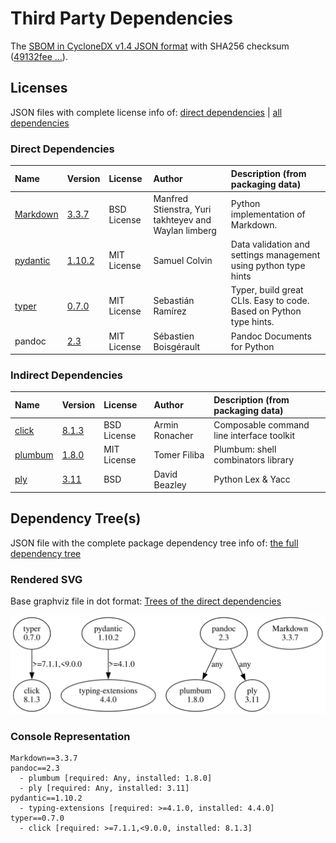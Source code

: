 # Third Party Dependencies

<!--[[[fill sbom_sha256()]]]-->
The [SBOM in CycloneDX v1.4 JSON format](https://github.com/sthagen/pilli/blob/default/sbom.json) with SHA256 checksum ([49132fee ...](https://raw.githubusercontent.com/sthagen/pilli/default/sbom.json.sha256 "sha256:49132feef377c9dacaa2dbfda7ad0b6a5326ff024e072df286ce4bd808cf4ffe")).
<!--[[[end]]] (checksum: 334359a0f1cbf564a35b78eedf2106dd)-->
## Licenses 

JSON files with complete license info of: [direct dependencies](direct-dependency-licenses.json) | [all dependencies](all-dependency-licenses.json)

### Direct Dependencies

<!--[[[fill direct_dependencies_table()]]]-->
| Name                                             | Version                                             | License     | Author                                               | Description (from packaging data)                                  |
|:-------------------------------------------------|:----------------------------------------------------|:------------|:-----------------------------------------------------|:-------------------------------------------------------------------|
| [Markdown](https://Python-Markdown.github.io/)   | [3.3.7](https://pypi.org/project/Markdown/3.3.7/)   | BSD License | Manfred Stienstra, Yuri takhteyev and Waylan limberg | Python implementation of Markdown.                                 |
| [pydantic](https://github.com/pydantic/pydantic) | [1.10.2](https://pypi.org/project/pydantic/1.10.2/) | MIT License | Samuel Colvin                                        | Data validation and settings management using python type hints    |
| [typer](https://github.com/tiangolo/typer)       | [0.7.0](https://pypi.org/project/typer/0.7.0/)      | MIT License | Sebastián Ramírez                                    | Typer, build great CLIs. Easy to code. Based on Python type hints. |
| pandoc                                           | [2.3](https://pypi.org/project/pandoc/2.3/)         | MIT License | Sébastien Boisgérault                                | Pandoc Documents for Python                                        |
<!--[[[end]]] (checksum: aa318397ee124d7af6ed3dfb4c5c4b62)-->

### Indirect Dependencies

<!--[[[fill indirect_dependencies_table()]]]-->
| Name                                          | Version                                          | License     | Author         | Description (from packaging data)         |
|:----------------------------------------------|:-------------------------------------------------|:------------|:---------------|:------------------------------------------|
| [click](https://palletsprojects.com/p/click/) | [8.1.3](https://pypi.org/project/click/8.1.3/)   | BSD License | Armin Ronacher | Composable command line interface toolkit |
| [plumbum](https://plumbum.readthedocs.io)     | [1.8.0](https://pypi.org/project/plumbum/1.8.0/) | MIT License | Tomer Filiba   | Plumbum: shell combinators library        |
| [ply](http://www.dabeaz.com/ply/)             | [3.11](https://pypi.org/project/ply/3.11/)       | BSD         | David Beazley  | Python Lex & Yacc                         |
<!--[[[end]]] (checksum: 424d88e9572e23b37da166259fe280b5)-->

## Dependency Tree(s)

JSON file with the complete package dependency tree info of: [the full dependency tree](package-dependency-tree.json)

### Rendered SVG

Base graphviz file in dot format: [Trees of the direct dependencies](package-dependency-tree.dot.txt)

<img src="./package-dependency-tree.svg" alt="Trees of the direct dependencies" title="Trees of the direct dependencies"/>

### Console Representation

<!--[[[fill dependency_tree_console_text()]]]-->
````console
Markdown==3.3.7
pandoc==2.3
  - plumbum [required: Any, installed: 1.8.0]
  - ply [required: Any, installed: 3.11]
pydantic==1.10.2
  - typing-extensions [required: >=4.1.0, installed: 4.4.0]
typer==0.7.0
  - click [required: >=7.1.1,<9.0.0, installed: 8.1.3]
````
<!--[[[end]]] (checksum: 92bd4ef5f17284a732599385f8ec2322)-->
